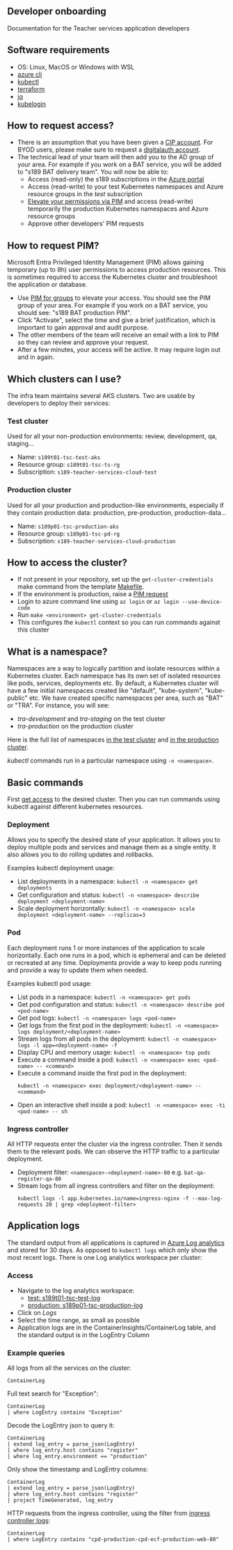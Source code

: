 ## Developer onboarding

Documentation for the Teacher services application developers

## Software requirements
- OS: Linux, MacOS or Windows with WSL
- [azure cli](https://technical-guidance.education.gov.uk/infrastructure/dev-tools/#azure-cli)
- [kubectl](https://kubernetes.io/docs/reference/kubectl/)
- [terraform](https://technical-guidance.education.gov.uk/infrastructure/dev-tools/#installation)
- [jq](https://stedolan.github.io/jq/)
- [kubelogin](https://azure.github.io/kubelogin/install.html)

## How to request access?
- There is an assumption that you have been given a [CIP account](https://technical-guidance.education.gov.uk/infrastructure/hosting/azure-cip/#onboarding-users). For BYOD users, please make sure to request a [digitalauth account](https://educationgovuk.sharepoint.com/sites/teacher-services-infrastructure/SitePages/Request-a-digitalauth-Azure-account.aspx).
- The technical lead of your team will then add you to the AD group of your area. For example if you work on a BAT service, you will be added to "s189 BAT delivery team". You will now be able to:
   - Access (read-only) the s189 subscriptions in the [Azure portal](https://portal.azure.com/#home)
   - Access (read-write) to your test Kubernetes namespaces and Azure resource groups in the _test_ subscription
   - [Elevate your permissions via PIM](#how-to-request-and-approve-pim) and access (read-write) temporarily the production Kubernetes namespaces and Azure resource groups
   - Approve other developers' PIM requests

## How to request PIM?
Microsoft Entra Privileged Identity Management (PIM) allows gaining temporary (up to 8h) user permissions to access production resources. This is sometimes required to access the Kubernetes cluster and troubleshoot the application or database.

- Use [PIM for groups](https://learn.microsoft.com/en-us/entra/id-governance/privileged-identity-management/groups-activate-roles) to elevate your access. You should see the PIM group of your area. For example if you work on a BAT service, you should see: "s189 BAT production PIM".
- Click "Activate", select the time and give a brief justification, which is important to gain approval and audit purpose.
- The other members of the team will receive an email with a link to PIM so they can review and approve your request.
- After a few minutes, your access will be active. It may require login out and in again.

## Which clusters can I use?
The infra team maintains several AKS clusters. Two are usable by developers to deploy their services:

### Test cluster
Used for all your non-production environments: review, development, qa, staging...
- Name: `s189t01-tsc-test-aks`
- Resource group: `s189t01-tsc-ts-rg`
- Subscription: `s189-teacher-services-cloud-test`

### Production cluster
Used for all your production and production-like environments, especially if they contain production data: production, pre-production, production-data...
- Name: `s189p01-tsc-production-aks`
- Resource group: `s189p01-tsc-pd-rg`
- Subscription: `s189-teacher-services-cloud-production`

## How to access the cluster?
- If not present in your repository, set up the `get-cluster-credentials` make command from the template [Makefile](https://github.com/DFE-Digital/teacher-services-cloud/blob/main/templates/new_service/Makefile).
- If the environment is production, raise a [PIM request](#how-to-request-pim)
- Login to azure command line using `az login` or `az login --use-device-code`
- Run `make <environment> get-cluster-credentials`
- This configures the `kubectl` context so you can run commands against this cluster

## What is a namespace?
Namespaces are a way to logically partition and isolate resources within a Kubernetes cluster. Each namespace has its own set of isolated resources like pods, services, deployments etc.
By default, a Kubernetes cluster will have a few initial namespaces created like "default", "kube-system", "kube-public" etc. We have created specific namespaces per area, such as "BAT" or "TRA".
For instance, you will see:

- *tra-development* and *tra-staging* on the test cluster
- *tra-production* on the production cluster

Here is the full list of namespaces [in the test cluster](https://github.com/DFE-Digital/teacher-services-cloud/blob/main/cluster/terraform_kubernetes/config/test.tfvars.json) and [in the production cluster](https://github.com/DFE-Digital/teacher-services-cloud/blob/main/cluster/terraform_kubernetes/config/production.tfvars.json).

*kubectl* commands run in a particular namespace using `-n <namespace>`.

## Basic commands
First [get access](#how-to-access-the-cluster) to the desired cluster. Then you can run commands using kubectl against different kubernetes resources.

### Deployment
Allows you to specify the desired state of your application. It allows you to deploy multiple pods and services and manage them as a single entity. It also allows you to do rolling updates and rollbacks.

Examples kubectl deployment usage:
- List deployments in a namespace: `kubectl -n <namespace> get deployments`
- Get configuration and status: `kubectl -n <namespace> describe deployment <deployment-name>`
- Scale deployment horizontally: `kubectl -n <namespace> scale deployment <deployment-name> --replicas=3`

### Pod
Each deployment runs 1 or more instances of the application to scale horizontally. Each one runs in a pod, which is ephemeral and can be deleted or recreated at any time. Deployments provide a way to keep pods running and provide a way to update them when needed.

Examples kubectl pod usage:
- List pods in a namespace: `kubectl -n <namespace> get pods`
- Get pod configuration and status: `kubectl -n <namespace> describe pod <pod-name>`
- Get pod logs: `kubectl -n <namespace> logs <pod-name>`
- Get logs from the first pod in the deployment: `kubectl -n <namespace> logs deployment/<deployment-name>`
- Stream logs from all pods in the deployment: `kubectl -n <namespace> logs -l app=<deployment-name> -f`
- Display CPU and memory usage: `kubectl -n <namespace> top pods`
- Execute a command inside a pod: `kubectl -n <namespace> exec <pod-name> -- <command>`
- Execute a command inside the first pod in the deployment:
   ```
   kubectl -n <namespace> exec deployment/<deployment-name> -- <command>
   ```
- Open an interactive shell inside a pod: `kubectl -n <namespace> exec -ti <pod-name> -- sh`

### Ingress controller
All HTTP requests enter the cluster via the ingress controller. Then it sends them to the relevant pods. We can observe the HTTP traffic to a particular deployment.

- Deployment filter: `<namespace>-<deployment-name>-80` e.g. `bat-qa-register-qa-80`
- Stream logs from all ingress controllers and filter on the deployment:
   ```
   kubectl logs -l app.kubernetes.io/name=ingress-nginx -f --max-log-requests 20 | grep <deployment-filter>
   ```

## Application logs
The standard output from all applications is captured in [Azure Log analytics](https://learn.microsoft.com/en-us/azure/azure-monitor/logs/log-analytics-overview) and stored for 30 days. As opposed to `kubectl logs` which only show the most recent logs. There is one Log analytics workspace per cluster:

### Access
- Navigate to the log analytics workspace:
   - [test: s189t01-tsc-test-log](https://portal.azure.com/?feature.msaljs=true#@platform.education.gov.uk/resource/subscriptions/20da9d12-7ee1-42bb-b969-3fe9112964a7/resourceGroups/s189t01-tsc-ts-rg/providers/Microsoft.OperationalInsights/workspaces/s189t01-tsc-test-log/Overview)
   - [production: s189p01-tsc-production-log](https://portal.azure.com/?feature.msaljs=true#@platform.education.gov.uk/resource/subscriptions/3c033a0c-7a1c-4653-93cb-0f2a9f57a391/resourceGroups/s189p01-tsc-pd-rg/providers/Microsoft.OperationalInsights/workspaces/s189p01-tsc-production-log/Overview)
- Click on *Logs*
- Select the time range, as small as possible
- Application logs are in the ContainerInsights/ContainerLog table, and the standard output is in the LogEntry Column

### Example queries

All logs from all the services on the cluster:
```
ContainerLog
```

Full text search for "Exception":
```
ContainerLog
| where LogEntry contains "Exception"
```

Decode the LogEntry json to query it:
```
ContainerLog
| extend log_entry = parse_json(LogEntry)
| where log_entry.host contains "register"
| where log_entry.environment == "production"
```

Only show the timestamp and LogEntry columns:
```
ContainerLog
| extend log_entry = parse_json(LogEntry)
| where log_entry.host contains "register"
| project TimeGenerated, log_entry
```

HTTP requests from the ingress controller, using the filter from [ingress controller logs](#ingress-controller):
```
ContainerLog
| where LogEntry contains "cpd-production-cpd-ecf-production-web-80"
```
